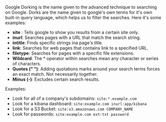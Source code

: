 Google Dorking is the name given to the advanced technique to searching on Google. 
Dorks are the name given to google's own terms for it's own built-in query language, which helps us to filter the searches.
Here it's some examples:
- **site** : Tells google to show you results from a certain site only.
- **inurl**: Searches pages with a URL that match the search string.
- **intitle**: Finds specific strings ina page's title.
- **link**: Searches for web pages that contains link to a specified URL.
- **filetype**: Searches for pages with a specific file extensions.
- **Wildcard**: The * operator within searches mean any character or series of characters.
- **Quotes (" ")**: Adding quotations marks around your search terms forces an exact match. Not necessarily together.
- **Minus (-)**: Excludes certain search results.

Examples:
- Look for all of a company's subdomains:
`site:*.example.com `
- Look for a kibana dashboard:
`site:example.com inurl:app/kibana`
- Look for a S3 Bucket:
`site:s3.amazonaws.com COMPANY_NAME`
- Look for passwords:
`site:example.com ext:txt password`


